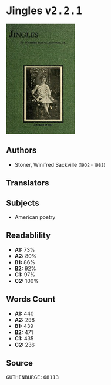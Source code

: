 # Jingles <kbd>v2.2.1</kbd>

![](./cover.medium.jpg "")

## Authors


 - Stoner, Winifred Sackville <small>(1902 - 1983)</small>

## Translators



## Subjects


 - American poetry

## Readablility


 - **A1:** 73%
 - **A2:** 80%
 - **B1:** 86%
 - **B2:** 92%
 - **C1:** 97%
 - **C2:** 100%

## Words Count


 - **A1:** 440
 - **A2:** 298
 - **B1:** 439
 - **B2:** 471
 - **C1:** 435
 - **C2:** 236

## Source


<kbd>GUTHENBURGE:68113</kbd>
